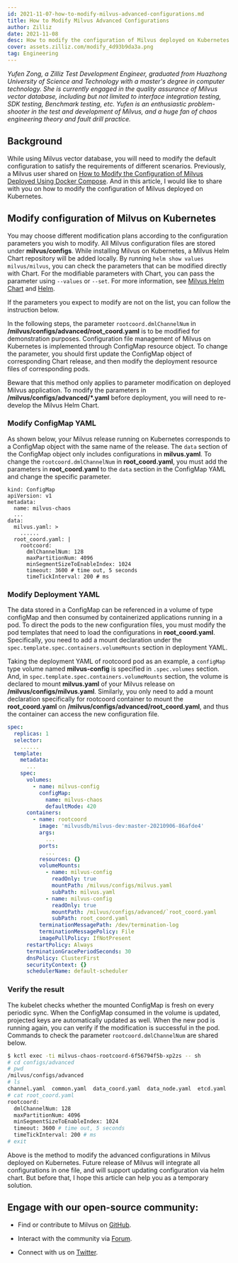 ```yaml
---
id: 2021-11-07-how-to-modify-milvus-advanced-configurations.md
title: How to Modify Milvus Advanced Configurations
author: Zilliz
date: 2021-11-08
desc: How to modify the configuration of Milvus deployed on Kubernetes
cover: assets.zilliz.com/modify_4d93b9da3a.png
tag: Engineering
---
```


*Yufen Zong, a Zilliz Test Development Engineer, graduated from Huazhong University of Science and Technology with a master's degree in computer technology. She is currently engaged in the quality assurance of Milvus vector database, including but not limited to interface integration testing, SDK testing, Benchmark testing, etc. Yufen is an enthusiastic problem-shooter in the test and development of Milvus, and a huge fan of chaos engineering theory and fault drill practice.*

## Background


While using Milvus vector database, you will need to modify the default configuration to satisfy the requirements of different scenarios. Previously, a Milvus user shared on [How to Modify the Configuration of Milvus Deployed Using Docker Compose](2021-10-22-apply-configuration-changes-on-milvus-2.md). And in this article, I would like to share with you on how to modify the configuration of Milvus deployed on Kubernetes.

## Modify configuration of Milvus on Kubernetes

You may choose different modification plans according to the configuration parameters you wish to modify. All Milvus configuration files are stored under **milvus/configs**. While installing Milvus on Kubernetes, a Milvus Helm Chart repository will be added locally. By running `helm show values milvus/milvus`, you can check the parameters that can be modified directly with Chart. For the modifiable parameters with Chart, you can pass the parameter using `--values` or `--set`. For more information, see [Milvus Helm Chart](https://artifacthub.io/packages/helm/milvus/milvus) and [Helm](https://helm.sh/docs/).

If the parameters you expect to modify are not on the list, you can follow the instruction below.

In the following steps, the parameter `rootcoord.dmlChannelNum` in **/milvus/configs/advanced/root_coord.yaml** is to be modified for demonstration purposes. Configuration file management of Milvus on Kubernetes is implemented through ConfigMap resource object. To change the parameter, you should first update the ConfigMap object of corresponding Chart release, and then modify the deployment resource files of corresponding pods. 

Beware that this method only applies to parameter modification on deployed Milvus application. To modify the parameters in **/milvus/configs/advanced/\*.yaml** before deployment, you will need to re-develop the Milvus Helm Chart.

### Modify ConfigMap YAML

As shown below, your Milvus release running on Kubernetes corresponds to a ConfigMap object with the same name of the release. The `data` section of the ConfigMap object only includes configurations in **milvus.yaml**. To change the `rootcoord.dmlChannelNum` in **root_coord.yaml**, you must add the parameters in **root_coord.yaml** to the `data` section in the ConfigMap YAML and change the specific parameter. 

```
kind: ConfigMap
apiVersion: v1
metadata:
  name: milvus-chaos
  ...
data:
  milvus.yaml: >
    ......
  root_coord.yaml: |
    rootcoord:
      dmlChannelNum: 128
      maxPartitionNum: 4096
      minSegmentSizeToEnableIndex: 1024
      timeout: 3600 # time out, 5 seconds
      timeTickInterval: 200 # ms
```

### Modify Deployment YAML

The data stored in a ConfigMap can be referenced in a volume of type configMap and then consumed by containerized applications running in a pod. To direct the pods to the new configuration files, you must modify the pod templates that need to load the configurations in **root_coord.yaml**. Specifically, you need to add a mount declaration under the `spec.template.spec.containers.volumeMounts` section in deployment YAML.

Taking the deployment YAML of rootcoord pod as an example, a `configMap` type volume named **milvus-config** is specified in `.spec.volumes` section. And, in `spec.template.spec.containers.volumeMounts` section, the volume is declared to mount **milvus.yaml** of your Milvus release on **/milvus/configs/milvus.yaml**. Similarly, you only need to add a mount declaration specifically for rootcoord container to mount the **root_coord.yaml** on **/milvus/configs/advanced/root_coord.yaml**, and thus the container can access the new configuration file.

```yaml
spec:
  replicas: 1
  selector:
    ......
  template:
    metadata:
      ...
    spec:
      volumes:
        - name: milvus-config
          configMap:
            name: milvus-chaos
            defaultMode: 420
      containers:
        - name: rootcoord
          image: 'milvusdb/milvus-dev:master-20210906-86afde4'
          args:
            ...
          ports:
            ...
          resources: {}
          volumeMounts:
            - name: milvus-config
              readOnly: true
              mountPath: /milvus/configs/milvus.yaml
              subPath: milvus.yaml
            - name: milvus-config
              readOnly: true
              mountPath: /milvus/configs/advanced/`root_coord.yaml
              subPath: root_coord.yaml
          terminationMessagePath: /dev/termination-log
          terminationMessagePolicy: File
          imagePullPolicy: IfNotPresent
      restartPolicy: Always
      terminationGracePeriodSeconds: 30
      dnsPolicy: ClusterFirst
      securityContext: {}
      schedulerName: default-scheduler
```

### Verify the result

The kubelet checks whether the mounted ConfigMap is fresh on every periodic sync. When the ConfigMap consumed in the volume is updated, projected keys are automatically updated as well. When the new pod is running again, you can verify if the modification is successful in the pod. Commands to check the parameter `rootcoord.dmlChannelNum` are shared below.

```bash
$ kctl exec -ti milvus-chaos-rootcoord-6f56794f5b-xp2zs -- sh
# cd configs/advanced
# pwd
/milvus/configs/advanced
# ls
channel.yaml  common.yaml  data_coord.yaml  data_node.yaml  etcd.yaml  proxy.yaml  query_node.yaml  root_coord.yaml
# cat root_coord.yaml
rootcoord:
  dmlChannelNum: 128
  maxPartitionNum: 4096
  minSegmentSizeToEnableIndex: 1024
  timeout: 3600 # time out, 5 seconds
  timeTickInterval: 200 # ms
# exit
```



Above is the method to modify the advanced configurations in Milvus deployed on Kubernetes. Future release of Milvus will integrate all configurations in one file, and will support updating configuration via helm chart. But before that, I hope this article can help you as a temporary solution.



## Engage with our open-source community:

- Find or contribute to Milvus on [GitHub](https://bit.ly/307b7jC).

- Interact with the community via [Forum](https://bit.ly/3qiyTEk).

- Connect with us on [Twitter](https://bit.ly/3ob7kd8).

  
